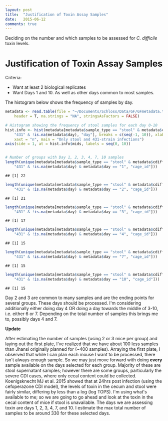 ```yaml
---
layout: post
title:  "Justification of Toxin Assay Samples"
date:   2015-06-12 
comments: true
---
```


Deciding on the number and which samples to be assessed for _C. difficile_ toxin levels.

# Justification of Toxin Assay Samples

Criteria:

* Want at least 2 biological replicates
* Want Days 1 and 10. As well as other days common to most samples.

The histogram below shows the frequency of samples by day. 


```r
metadata <- read.table(file = "~/Documents/Schloss/Data/GF/GFmetadata.txt", 
    header = T, na.strings = "NA", stringsAsFactors = FALSE)

# Histogram showing the frequency of stool samples for each day 0-10
hist.info <- hist(metadata[metadata$sample_type == "stool" & metadata$cdiff_strain == 
    "431" & !is.na(metadata$day), "day"], breaks = c(seq(-1, 10)), xlab = "Day Sample Collected", 
    xaxt = "n", main = "Only stool and 431-strain infections")
axis(side = 1, at = hist.info$mids, labels = seq(0, 10))
```

<img src="../figs/toxin_assay-1.png" title="" alt="" style="display: block; margin: auto;" />

```r
# Number of groups with Day 1, 2, 3, 4, 7, 10 samples
length(unique(metadata[metadata$sample_type == "stool" & metadata$cdiff_strain == 
    "431" & !is.na(metadata$day) & metadata$day == "1", "cage_id"]))
```

```
## [1] 22
```

```r
length(unique(metadata[metadata$sample_type == "stool" & metadata$cdiff_strain == 
    "431" & !is.na(metadata$day) & metadata$day == "2", "cage_id"]))
```

```
## [1] 21
```

```r
length(unique(metadata[metadata$sample_type == "stool" & metadata$cdiff_strain == 
    "431" & !is.na(metadata$day) & metadata$day == "3", "cage_id"]))
```

```
## [1] 17
```

```r
length(unique(metadata[metadata$sample_type == "stool" & metadata$cdiff_strain == 
    "431" & !is.na(metadata$day) & metadata$day == "4", "cage_id"]))
```

```
## [1] 15
```

```r
length(unique(metadata[metadata$sample_type == "stool" & metadata$cdiff_strain == 
    "431" & !is.na(metadata$day) & metadata$day == "7", "cage_id"]))
```

```
## [1] 15
```

```r
length(unique(metadata[metadata$sample_type == "stool" & metadata$cdiff_strain == 
    "431" & !is.na(metadata$day) & metadata$day == "10", "cage_id"]))
```

```
## [1] 15
```

Day 2 and 3 are common to many samples and are the ending points for several groups. These days should be processed. I'm considering additionally either doing day 4 OR doing a day towards the middle of 3-10, i.e. either 6 or 7. Depending on the total number of samples this brings me to, possibly days 4 and 7. 

**Update**

After estimating the number of samples (using 2 or 3 mice per group) and laying out the first plate, I've realized that we have about 100 less samples than Jhansi originally planned for (~400 samples). Arraying the first plate, I observed that while I can plan each mouse I want to be processed, there isn't always enough sample. So we may just move forward with doing **every** sample available on the days selected for each group. Majority of these are stool supernatant samples; however there are some groups, particularly the severe CDI cases, where only cecal content could be collected. Koenigsknecht MJ et al. 2015 showed that at 24hrs post infection (using the cefoperazone CDI model), the levels of toxin in the cecum and stool were fairly similar, differing by less than a log (log TOPS). I'm using what's available to me; so we are going to go ahead and look at the toxin in the cecal content of mice if stool is unavailable. The days we are assessing toxin are days 1, 2, 3, 4, 7, and 10. I estimate the max total number of samples to be around 330 for these selected days. 
